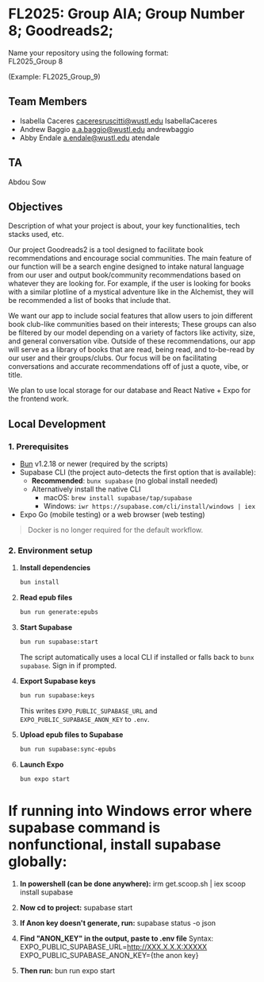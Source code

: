 # FL2025: Group AIA; Group Number 8; Goodreads2;

Name your repository using the following format:  
FL2025_Group 8

(Example: FL2025_Group_9)

## Team Members
- Isabella Caceres caceresruscitti@wustl.edu IsabellaCaceres
- Andrew Baggio a.a.baggio@wustl.edu andrewbaggio
- Abby Endale a.endale@wustl.edu atendale

## TA
Abdou Sow

## Objectives
Description of what your project is about, your key functionalities, tech stacks used, etc. 

Our project Goodreads2 is a tool designed to facilitate book recommendations and encourage social communities. The main feature of our function will be a search engine designed to intake natural language from our user and output book/community recommendations based on whatever they are looking for. For example, if the user is looking for books with a similar plotline of a mystical adventure like in the Alchemist, they will be recommended a list of books that include that. 

We want our app to include social features that allow users to join different book club-like communities based on their interests; These groups can also be filtered by our model depending on a variety of factors like activity, size, and general conversation vibe. Outside of these recommendations, our app will serve as a library of books that are read, being read, and to-be-read by our user and their groups/clubs. Our focus will be on facilitating conversations and accurate recommendations off of just a quote, vibe, or title.

We plan to use local storage for our database and React Native + Expo for the frontend work.



## Local Development

### 1. Prerequisites

- [Bun](https://bun.sh) v1.2.18 or newer (required by the scripts)
- Supabase CLI (the project auto-detects the first option that is available):
  - **Recommended**: `bunx supabase` (no global install needed)
  - Alternatively install the native CLI
    - macOS: `brew install supabase/tap/supabase`
    - Windows: `iwr https://supabase.com/cli/install/windows | iex`
- Expo Go (mobile testing) or a web browser (web testing)

> Docker is no longer required for the default workflow.

### 2. Environment setup

1. **Install dependencies**

   ```bash
   bun install
   ```

2. **Read epub files**

   ```bash
   bun run generate:epubs
   ```

3. **Start Supabase**

   ```bash
   bun run supabase:start
   ```

   The script automatically uses a local CLI if installed or falls back to `bunx supabase`. Sign in if prompted.

4. **Export Supabase keys**

   ```bash
   bun run supabase:keys
   ```

   This writes `EXPO_PUBLIC_SUPABASE_URL` and `EXPO_PUBLIC_SUPABASE_ANON_KEY` to `.env`.

5. **Upload epub files to Supabase**

   ```bash
   bun run supabase:sync-epubs
   ```

6. **Launch Expo**

   ```bash
   bun expo start
   ```


# If running into Windows error where supabase command is nonfunctional, install supabase globally:
1. **In powershell (can be done anywhere):**
irm get.scoop.sh | iex
scoop install supabase

2. **Now cd to project:**
supabase start

3. **If Anon key doesn't generate, run:**
supabase status -o json

4. **Find "ANON_KEY" in the output, paste to .env file**
Syntax:
EXPO_PUBLIC_SUPABASE_URL=http://XXX.X.X.X:XXXXX
EXPO_PUBLIC_SUPABASE_ANON_KEY={the anon key}

5. **Then run:**
bun run expo start